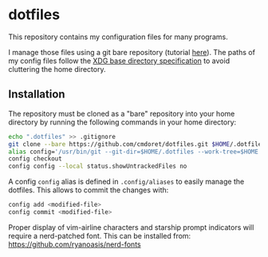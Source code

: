 # dotfiles

This repository contains my configuration files for many programs.

I manage those files using a git bare repository (tutorial [here](https://www.atlassian.com/git/tutorials/dotfiles)).
The paths of my config files follow the [XDG base directory specification](https://wiki.archlinux.org/index.php/XDG_Base_Directory) to avoid cluttering the home directory.

## Installation

The repository must be cloned as a "bare" repository into your home directory by running the following commands in your home directory:

```sh
echo ".dotfiles" >> .gitignore
git clone --bare https://github.com/cmdoret/dotfiles.git $HOME/.dotfiles
alias config='/usr/bin/git --git-dir=$HOME/.dotfiles --work-tree=$HOME'
config checkout
config config --local status.showUntrackedFiles no
```

A config `config` alias is defined in `.config/aliases` to easily manage the dotfiles. This allows to commit the changes with:

```sh
config add <modified-file>
config commit <modified-file>
```

Proper display of vim-airline characters and starship prompt indicators will require a nerd-patched font. This can be installed from: https://github.com/ryanoasis/nerd-fonts
